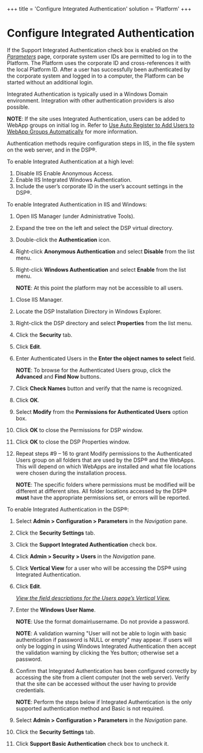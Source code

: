 +++
title = 'Configure Integrated Authentication'
solution = 'Platform'
+++

# Configure Integrated Authentication

If the Support Integrated Authentication check box is enabled on the
*[Parameters](../Page_Desc/Parameters_All_TabsSysAdmin)* page,
corporate system user IDs are permitted to log in to the Platform. The
Platform uses the corporate ID and cross-references it with the local
Platform ID. After a user has successfully been authenticated by the
corporate system and logged in to a computer, the Platform can be
started without an additional login.

Integrated Authentication is typically used in a Windows Domain
environment. Integration with other authentication providers is also
possible.

**NOTE**: If the site uses Integrated Authentication, users can be added
to WebApp groups on initial log in. Refer to [Use Auto Register to Add
Users to WebApp Groups
Automatically](Use%20Auto%20Register%20to%20Add%20Users%20to%20WebApp%20Groups%20Automatically)
for more information.

Authentication methods require configuration steps in IIS, in the file
system on the web server, and in the DSP®.

To enable Integrated Authentication at a high level:

1.  Disable IIS Enable Anonymous Access.
2.  Enable IIS Integrated Windows Authentication.
3.  Include the user’s corporate ID in the user’s account settings in
    the DSP®.

To enable Integrated Authentication in IIS and Windows:

1.  Open IIS Manager (under Administrative Tools).

2.  Expand the tree on the left and select the DSP virtual directory.

3.  Double-click the **Authentication** icon.

4.  Right-click **Anonymous Authentication** and select **Disable** from
    the list menu.

5.  Right-click **Windows Authentication** and select **Enable** from
    the list menu.
    
    **NOTE**: At this point the platform may not be accessible to all
    users.

<!-- end list -->

1.  Close IIS Manager.

2.  Locate the DSP Installation Directory in Windows Explorer.

3.  Right-click the DSP directory and select **Properties** from the
    list menu.

4.  Click the **Security** tab.

5.  Click **Edit**.

6.  Enter Authenticated Users in the **Enter the object names to
    select** field.
    
    **NOTE**: To browse for the Authenticated Users group, click the
    **Advanced** and **Find Now** buttons.

7.  Click **Check Names** button and verify that the name is recognized.

8.  Click **OK**.

9.  Select **Modify** from the **Permissions for Authenticated Users**
    option box.

10. Click **OK** to close the Permissions for DSP window.

11. Click **OK** to close the DSP Properties window.

12. Repeat steps \#9 – 16 to grant Modify permissions to the
    Authenticated Users group on all folders that are used by the DSP®
    and the WebApps. This will depend on which WebApps are installed and
    what file locations were chosen during the installation process.
    
    **NOTE**: The specific folders where permissions must be modified
    will be different at different sites. All folder locations accessed
    by the DSP® **must** have the appropriate permissions set, or errors
    will be reported.

To enable Integrated Authentication in the DSP®:

1.  Select **Admin \> Configuration \> Parameters** in the *Navigation*
    pane.

2.  Click the **Security Settings** tab.

3.  Click the **Support Integrated Authentication** check box.

4.  Click **Admin \> Security \> Users** in the *Navigation* pane.

5.  Click **Vertical View** for a user who will be accessing the DSP®
    using Integrated Authentication.

6.  Click **Edit**.
    
    *[View the field descriptions for the Users page’s Vertical
    View.](../Page_Desc/Users_H#Users_V)*

7.  Enter the **Windows User Name**.
    
    **NOTE**: Use the format domain\\username. Do not provide a
    password.
    
    **NOTE**: A validation warning "User will not be able to login with
    basic authentication if password is NULL or empty" may appear. If
    users will only be logging in using Windows Integrated
    Authentication then accept the validation warning by clicking the
    Yes button; otherwise set a password.

8.  Confirm that Integrated Authentication has been configured correctly
    by accessing the site from a client computer (not the web server).
    Verify that the site can be accessed without the user having to
    provide credentials.
    
    **NOTE**: Perform the steps below if Integrated Authentication is
    the only supported authentication method and Basic is not required.

9.  Select **Admin \> Configuration \> Parameters** in the *Navigation*
    pane.

10. Click the **Security Settings** tab.

11. Click **Support Basic Authentication** check box to uncheck it.
